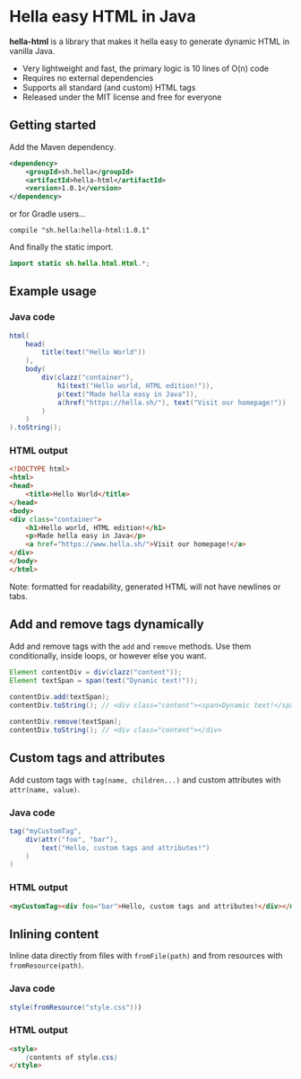 # Hella easy HTML in Java

**hella-html** is a library that makes it hella easy to generate dynamic HTML in vanilla Java.

* Very lightweight and fast, the primary logic is 10 lines of O(n) code
* Requires no external dependencies
* Supports all standard (and custom) HTML tags
* Released under the MIT license and free for everyone

## Getting started
Add the Maven dependency.

```xml
<dependency>
    <groupId>sh.hella</groupId>
    <artifactId>hella-html</artifactId>
    <version>1.0.1</version>
</dependency>
```

or for Gradle users...
```
compile "sh.hella:hella-html:1.0.1"
```

And finally the static import.

```java
import static sh.hella.html.Html.*;
```

## Example usage
### Java code

```java
html(
    head(
        title(text("Hello World"))
    ),
    body(
        div(clazz("container"),
            h1(text("Hello world, HTML edition!")),
            p(text("Made hella easy in Java")),
            a(href("https://hella.sh/"), text("Visit our homepage!"))
        )
    )
).toString();
```

### HTML output

```html
<!DOCTYPE html>
<html>
<head>
    <title>Hello World</title>
</head>
<body>
<div class="container">
    <h1>Hello world, HTML edition!</h1>
    <p>Made hella easy in Java</p>
    <a href="https://www.hella.sh/">Visit our homepage!</a>
</div>
</body>
</html>
```

Note: formatted for readability, generated HTML will not have newlines or tabs.

## Add and remove tags dynamically
Add and remove tags with the `add` and `remove` methods. Use them conditionally, inside loops, or however else you want.
```java
Element contentDiv = div(clazz("content"));
Element textSpan = span(text("Dynamic text!"));
        
contentDiv.add(textSpan);
contentDiv.toString(); // <div class="content"><span>Dynamic text!</span></div>

contentDiv.remove(textSpan);
contentDiv.toString(); // <div class="content"></div>
```

## Custom tags and attributes
Add custom tags with `tag(name, children...)` and custom attributes with `attr(name, value)`.

### Java code
```java
tag("myCustomTag", 
    div(attr("foo", "bar"),
        text("Hello, custom tags and attributes!")
    )
)
```

### HTML output
```html
<myCustomTag><div foo="bar">Hello, custom tags and attributes!</div></myCustomTag>
```

## Inlining content

Inline data directly from files with `fromFile(path)` and from resources with `fromResource(path)`.

### Java code
```java
style(fromResource("style.css")))
```

### HTML output
```html
<style>
    (contents of style.css)
</style>
```